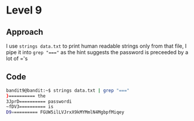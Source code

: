 # Level 9
## Approach
I use `strings data.txt` to print human readable strings only from that file, I pipe it into `grep "==="` as the hint suggests the password is preceeded by a lot of ='s
## Code
```bash
bandit9@bandit:~$ strings data.txt | grep "==="
}========== the
3JprD========== passwordi
~fDV3========== is
D9========== FGUW5ilLVJrxX9kMYMmlN4MgbpfMiqey
```

